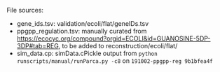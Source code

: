 File sources:
- gene_ids.tsv: validation/ecoli/flat/geneIDs.tsv
- ppgpp_regulation.tsv: manually curated from https://ecocyc.org/compound?orgid=ECOLI&id=GUANOSINE-5DP-3DP#tab=REG, to be added to reconstruction/ecoli/flat/
- sim_data.cp: simData.cPickle output from `python runscripts/manual/runParca.py -c8` on `191002-ppgpp-reg 9b1bfea4f`